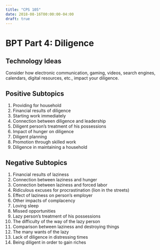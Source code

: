 ```yaml
---
title: "CPS 105"
date: 2018-08-16T00:00:00-04:00
draft: true
---
```


# BPT Part 4: Diligence

## Technology Ideas

Consider how electronic communication, gaming, videos, search engines, calendars, digital resources, etc., impact your diligence. 

## Positive Subtopics

1. Providing for household
1. Financial results of diligence
1. Starting work immediately
1. Connection between diligence and leadership
1. Diligent person’s treatment of his possessions
1. Impact of hunger on diligence
1. Diligent planning
1. Promotion through skilled work
1. Diligence in maintaining a household

## Negative Subtopics

1. Financial results of laziness
1. Connection between laziness and hunger
1. Connection between laziness and forced labor
1. Ridiculous excuses for procrastination (lion in the streets)
1. Effect of laziness on person’s employer
1. Other impacts of complacency
1. Loving sleep
1. Missed opportunities
1. Lazy person’s treatment of his possessions
1. The difficulty of the way of the lazy person
1. Comparison between laziness and destroying things
1. The many wants of the lazy
1. Lack of diligence in distressing times
1. Being diligent in order to gain riches
